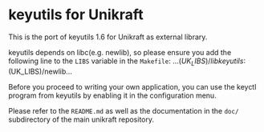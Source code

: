 keyutils for Unikraft
=====================

This is the port of keyutils 1.6 for Unikraft as external library.

keyutils depends on libc(e.g. newlib), so please ensure you add the following line to the `LIBS` variable in the `Makefile`:
...$(UK_LIBS)/libkeyutils:$(UK_LIBS)/newlib...

Before you proceed to writing your own application, you can use the keyctl program from keyutils by enabling it in the configuration menu.

Please refer to the `README.md` as well as the documentation in the `doc/`
subdirectory of the main unikraft repository.
